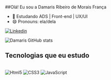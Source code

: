 
##Olá! Eu sou a Damaris Ribeiro de Morais França


- 🌱 Estudando ADS | Front-end | UX/UI
- 😄 Pronouns: ela/dela

[![Linkedin](https://img.shields.io/badge/LinkedIn-0077B5?style=for-the-badge&logo=linkedin&logoColor=white)](https://www.linkedin.com/in/damarisrmfran%C3%A7a/)

![Damaris GitHub stats](https://github-readme-stats.vercel.app/api?username=DamarisJs&show_icons=true&theme=neon)

## Tecnologias que eu estudo

<div style="display: inline_block"><br/>
      <img aling="center" alt="Html5" src="https://img.shields.io/badge/HTML5-E34F26?style=for-the-badge&logo=html5&logoColor=white"/>
      <img aling="center" alt="CSS3" src="https://img.shields.io/badge/CSS3-1572B6?style=for-the-badge&logo=css3&logoColor=white"/>
      <img aling="center" alt="JavaScript" src="https://img.shields.io/badge/JavaScript-323330?style=for-the-badge&logo=javascript&logoColor=F7DF1E"/>
</div>

          
          
